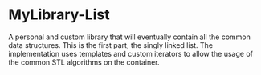# MyLibrary-List
A personal and custom library that will eventually contain all the common data structures. This is the first part, the singly linked list. The implementation uses templates and custom iterators to allow the usage of the common STL algorithms on the container.
